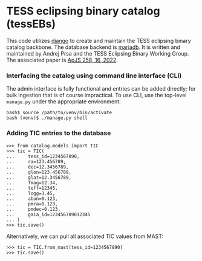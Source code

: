 # TESS eclipsing binary catalog (tessEBs)

This code utilizes [django](https://www.djangoproject.com/) to create and maintain the TESS eclipsing binary catalog backbone. The database backend is [mariadb](https://mariadb.org/). It is written and maintained by Andrej Prsa and the TESS Eclipsing Binary Working Group. The associated paper is [ApJS 258, 16, 2022](https://ui.adsabs.harvard.edu/abs/2022ApJS..258...16P/abstract).

### Interfacing the catalog using command line interface (CLI)

The admin interface is fully functional and entries can be added directly; for bulk ingestion that is of course impractical. To use CLI, use the top-level `manage.py` under the appropriate environment:
```
bash$ source /path/to/venv/bin/activate
bash (venv)$ ./manage.py shell
```
### Adding TIC entries to the database
```
>>> from catalog.models import TIC
>>> tic = TIC(
...     tess_id=1234567890,
...     ra=123.456789,
...     dec=12.3456789,
...     glon=123.456789,
...     glat=12.3456789,
...     Tmag=12.34,
...     teff=12345,
...     logg=3.45,
...     abun=0.123,
...     pmra=0.123,
...     pmdec=0.123,
...     gaia_id=123456789012345
... )
>>> tic.save()
```
Alternatively, we can pull all associated TIC values from MAST:
```
>>> tic = TIC.from_mast(tess_id=1234567890)
>>> tic.save()
```
